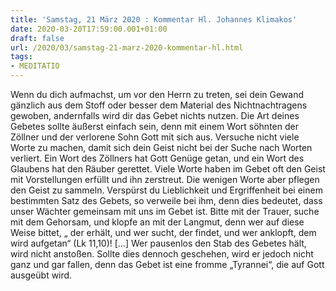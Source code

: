 ```yaml
---
title: 'Samstag, 21 März 2020 : Kommentar Hl. Johannes Klimakos'
date: 2020-03-20T17:59:00.001+01:00
draft: false
url: /2020/03/samstag-21-marz-2020-kommentar-hl.html
tags: 
- MEDITATIO
---
```


Wenn du dich aufmachst, um vor den Herrn zu treten, sei dein Gewand gänzlich aus dem Stoff oder besser dem Material des Nichtnachtragens gewoben, andernfalls wird dir das Gebet nichts nutzen. Die Art deines Gebetes sollte äußerst einfach sein, denn mit einem Wort söhnten der Zöllner und der verlorene Sohn Gott mit sich aus. Versuche nicht viele Worte zu machen, damit sich dein Geist nicht bei der Suche nach Worten verliert. Ein Wort des Zöllners hat Gott Genüge getan, und ein Wort des Glaubens hat den Räuber gerettet. Viele Worte haben im Gebet oft den Geist mit Vorstellungen erfüllt und ihn zerstreut. Die wenigen Worte aber pflegen den Geist zu sammeln. Verspürst du Lieblichkeit und Ergriffenheit bei einem bestimmten Satz des Gebets, so verweile bei ihm, denn dies bedeutet, dass unser Wächter gemeinsam mit uns im Gebet ist. Bitte mit der Trauer, suche mit dem Gehorsam, und klopfe an mit der Langmut, denn wer auf diese Weise bittet, „ der erhält, und wer sucht, der findet, und wer anklopft, dem wird aufgetan“ (Lk 11,10)! \[…\] Wer pausenlos den Stab des Gebetes hält, wird nicht anstoßen. Sollte dies dennoch geschehen, wird er jedoch nicht ganz und gar fallen, denn das Gebet ist eine fromme „Tyrannei“, die auf Gott ausgeübt wird.